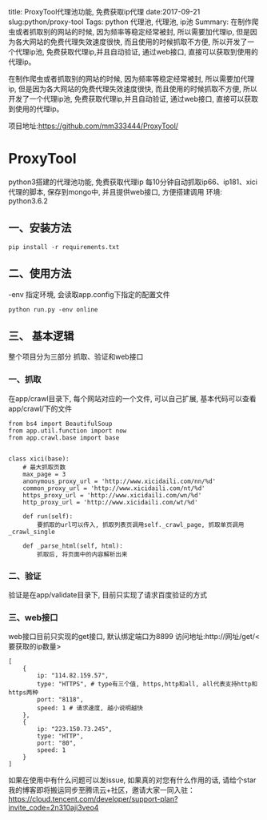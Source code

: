 title: ProxyTool代理池功能, 免费获取ip代理
date:2017-09-21
slug:python/proxy-tool
Tags: python 代理池, 代理池, ip池
Summary: 在制作爬虫或者抓取别的网站的时候, 因为频率等稳定经常被封, 所以需要加代理ip, 但是因为各大网站的免费代理失效速度很快, 而且使用的时候抓取不方便, 所以开发了一个代理ip池, 免费获取代理ip,并且自动验证, 通过web接口, 直接可以获取到使用的代理ip。

在制作爬虫或者抓取别的网站的时候, 因为频率等稳定经常被封, 所以需要加代理ip, 但是因为各大网站的免费代理失效速度很快, 而且使用的时候抓取不方便, 所以开发了一个代理ip池, 免费获取代理ip,并且自动验证, 通过web接口, 直接可以获取到使用的代理ip。

项目地址:https://github.com/mm333444/ProxyTool/

# ProxyTool
python3搭建的代理池功能, 免费获取代理ip 每10分钟自动抓取ip66、ip181、xici代理的脚本, 保存到mongo中, 并且提供web接口, 方便搭建调用
环境: python3.6.2
## 一、安装方法
```
pip install -r requirements.txt
```

## 二、使用方法
-env 指定环境, 会读取app.config下指定的配置文件
```
python run.py -env online
```

## 三、 基本逻辑
整个项目分为三部分 抓取、验证和web接口
### 一、抓取
在app/crawl目录下, 每个网站对应的一个文件, 可以自己扩展, 基本代码可以查看app/crawl/下的文件
```
from bs4 import BeautifulSoup
from app.util.function import now
from app.crawl.base import base


class xici(base):
    # 最大抓取页数
    max_page = 3
    anonymous_proxy_url = 'http://www.xicidaili.com/nn/%d'
    common_proxy_url = 'http://www.xicidaili.com/nt/%d'
    https_proxy_url = 'http://www.xicidaili.com/wn/%d'
    http_proxy_url = 'http://www.xicidaili.com/wt/%d'

    def run(self):
        要抓取的url可以传入, 抓取列表页调用self._crawl_page, 抓取单页调用_crawl_single

    def _parse_html(self, html):
        抓取后, 将页面中的内容解析出来
```

### 二、验证
验证是在app/validate目录下, 目前只实现了请求百度验证的方式

### 三、web接口
web接口目前只实现的get接口, 默认绑定端口为8899
访问地址:http://网址/get/<要获取的ip数量>
```
[
    {
        ip: "114.82.159.57",
        type: "HTTPS", # type有三个值, https,http和all, all代表支持http和https两种
        port: "8118",
        speed: 1 # 请求速度, 越小说明越快
    },
    {
        ip: "223.150.73.245",
        type: "HTTP",
        port: "80",
        speed: 1
    }
]
```

如果在使用中有什么问题可以发issue, 如果真的对您有什么作用的话, 请给个star
我的博客即将搬运同步至腾讯云+社区，邀请大家一同入驻：https://cloud.tencent.com/developer/support-plan?invite_code=2n310aji3veo4
